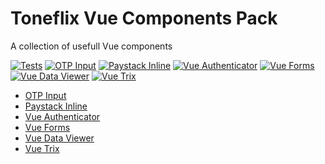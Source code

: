 # Toneflix Vue Components Pack

A collection of usefull Vue components

[![Tests](https://github.com/toneflix/vue-component-pack/actions/workflows/ci.yml/badge.svg)](https://github.com/toneflix/vue-component-pack/actions/workflows/ci.yml)
[![OTP Input](https://img.shields.io/npm/v/@toneflix/otp-input.svg?style=flat-square&label=OTP+Input)](https://www.npmjs.com/package/@toneflix/otp-input)
[![Paystack Inline](https://img.shields.io/npm/v/@toneflix/paystack-inline.svg?style=flat-square&label=Paystack+Inline)](https://www.npmjs.com/package/@toneflix/paystack-inline)
[![Vue Authenticator](https://img.shields.io/npm/v/@toneflix/vue-auth.svg?style=flat-square&label=Vue+Auth)](https://www.npmjs.com/package/@toneflix/vue-auth)
[![Vue Forms](https://img.shields.io/npm/v/@toneflix/vue-forms.svg?style=flat-square&label=Vue+Forms)](https://www.npmjs.com/package/@toneflix/vue-forms)
[![Vue Data Viewer](https://img.shields.io/npm/v/@toneflix/vue-dataviewer.svg?style=flat-square&label=Vue+Data+Viewer)](https://www.npmjs.com/package/@toneflix/vue-dataviewer)
[![Vue Trix](https://img.shields.io/npm/v/@toneflix/vue-trix.svg?style=flat-square&label=Vue+Trix)](https://www.npmjs.com/package/@toneflix/vue-trix)

- [OTP Input](https://github.com/toneflix/vue-component-pack/tree/main/packages/otp-input)
- [Paystack Inline](https://github.com/toneflix/vue-component-pack/tree/main/packages/paystack-inline)
- [Vue Authenticator](https://github.com/toneflix/vue-component-pack/tree/main/packages/vue-auth)
- [Vue Forms](https://github.com/toneflix/vue-component-pack/tree/main/packages/vue-forms)
- [Vue Data Viewer](https://github.com/toneflix/vue-component-pack/tree/main/packages/vue-dataviewer)
- [Vue Trix](https://github.com/toneflix/vue-component-pack/tree/main/packages/vue-trix)

